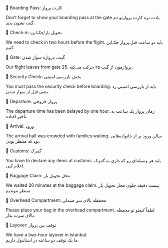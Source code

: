 


🔵 Boarding Pass: کارت پرواز

Don’t forget to show your boarding pass at the gate
یادت نره کارت پروازتو دم گیت نشون بدی.

🔵 Check-in :تحویل بار/چک‌این

We need to check in two hours before the flight.
باید دو ساعت قبل پرواز چک‌این کنیم.

🔵 Gate: گیت، دروازه سوار شدن

Our flight leaves from gate 25.
پروازمون از گیت ۲۵ حرکت می‌کنه.

🔵 Security Check: بخش بازرسی امنیتی

You must pass the security check before boarding.
باید از بازرسی امنیتی رد بشی قبل از سوار شدن.

🔵 Departure: پرواز خروجی

The departure time has been delayed by one hour.
زمان پرواز یک ساعت به تأخیر افتاده.

🔵 Arrival: ورود

The arrival hall was crowded with families waiting.
سالن ورود پر از خانواده‌هایی بود که منتظر بودن.

🔵 Customs: گمرک

You have to declare any items at customs.
باید هر وسیله‌ای رو که داری به گمرک اعلام کنی.

🔵 Baggage Claim: محل تحویل بار

We waited 20 minutes at the baggage claim.
بیست دقیقه جلوی محل تحویل بار منتظر موندیم.

🔵 Overhead Compartment: محفظه بالای سر صندلی

Please place your bag in the overhead compartment.
لطفاً کیفتو تو محفظه بالای سرت بذار.

🔵 Layover: توقف بین پرواز

We have a two-hour layover in Istanbul.<br>
ما یک توقف دو ساعته در استانبول داریم.
